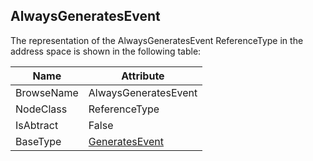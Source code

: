 <!-- objecttype -->
## AlwaysGeneratesEvent
The representation of the AlwaysGeneratesEvent ReferenceType in the address space is shown in the following table:  

|Name|Attribute|
|---|---|
|BrowseName|AlwaysGeneratesEvent|
|NodeClass|ReferenceType|
|IsAbtract|False|
|BaseType|[GeneratesEvent](../../../Part3/ReferenceTypes/GeneratesEvent/readme.md)|

